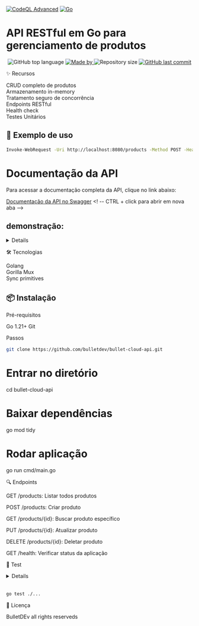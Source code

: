 <p align="center">
  
[![CodeQL Advanced](https://github.com/Bulletdev/bullet-cloud-api/actions/workflows/codeql.yml/badge.svg)](https://github.com/Bulletdev/bullet-cloud-api/actions/workflows/codeql.yml)
[![Go](https://github.com/Bulletdev/bullet-cloud-api/actions/workflows/go.yml/badge.svg)](https://github.com/Bulletdev/bullet-cloud-api/actions/workflows/go.yml)
  
</p>
 
# API RESTful em Go para gerenciamento de produtos   

<p align="center">
  <img alt="GitHub top language" src="https://img.shields.io/github/languages/top/Bulletdev/bullet-cloud-api?color=04D361&labelColor=000000">
  
  <a href="https://www.linkedin.com/in/Michael-Bullet/">
    <img alt="Made by" src="https://img.shields.io/static/v1?label=made%20by&message=Michael%20Bullet&color=04D361&labelColor=000000">
  </a> 
  
  <img alt="Repository size" src="https://img.shields.io/github/repo-size/bulletdev/bullet-cloud-api?color=04D361&labelColor=000000">
  
  <a href="https://github.com/Bulletdev/linktree/commits/master">
    <img alt="GitHub last commit" src="https://img.shields.io/github/last-commit/bulletdev/bullet-cloud-api?color=04D361&labelColor=000000">
  </a>
</p>

✨ Recursos
<div>
CRUD completo de produtos
</div> 
  
<div> 
Armazenamento in-memory 
</div> 

<div>
Tratamento seguro de concorrência
</div> 

<div>
Endpoints RESTful
</div> 

<div>
Health check
</div> 

<div> 
Testes Unitários 

</div> 


## 🚀 Exemplo de uso
 
```bash
Invoke-WebRequest -Uri http://localhost:8080/products -Method POST -Headers @{"Content-Type"="application/json"} -Body '{"name":"Notebook Gamer","description":"Notebook para jogos","price":5999.99,"category":"Eletronicos"}'
``` 
# Documentação da API

Para acessar a documentação completa da API, clique no link abaixo:

[Documentação da API no Swagger](https://app.swaggerhub.com/apis-docs/bulletcloud/Estoque/1.1) <! -- CTRL + click para abrir em nova aba -->



## demonstração: 

<details>
<img src="/demo.png">
</details>


🛠 Tecnologias

<div>
Golang
</div> 

<div>  
Gorilla Mux
</div> 

<div>
Sync primitives
</div> 



## 📦 Instalação

Pré-requisitos

Go 1.21+
Git

Passos
```bash
git clone https://github.com/bulletdev/bullet-cloud-api.git
```
# Entrar no diretório
cd bullet-cloud-api

# Baixar dependências
go mod tidy

# Rodar aplicação
go run cmd/main.go





🔍 Endpoints

<div>
  
GET /products: Listar todos produtos

POST /products: Criar produto

GET /products/{id}: Buscar produto específico

PUT /products/{id}: Atualizar produto

DELETE /products/{id}: Deletar produto

GET /health: Verificar status da aplicação

</div> 

🧪 Test

<details>
<img src="/teste-ok.png">
</details>

```bash

go test ./...
```

📄 Licença

BulletDEv all rights reserveds



